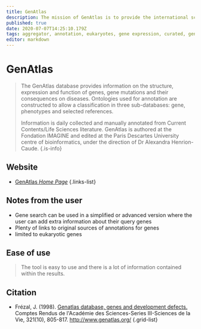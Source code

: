 ```yaml
---
title: GenAtlas
description: The mission of GenAtlas is to provide the international scientific and medical community with scientific and clinical digests on genes and diseases.
published: true
date: 2020-07-07T14:25:10.179Z
tags: aggregator, annotation, eukaryotes, gene expression, curated, gene annotation
editor: markdown
---
```


# GenAtlas

> The GenAtlas database provides information on the structure, expression and function of genes, gene mutations and their consequences on diseases. Ontologies used for annotation are constructed to allow a classification in three sub-databases: gene, phenotypes and selected references. 
>
> Information is daily collected and manually annotated from Current Contents/Life Sciences literature. GenAtlas is authored at the Fondation IMAGINE and edited at the Paris Descartes University centre of bioinformatics, under the direction of Dr Alexandra Henrion-Caude.
{.is-info}

 

## Website
- [GenAtlas *Home Page*](http://www.genatlas.org/)
 {.links-list}
 
 ## Notes from the user
 - Gene search can be used in a simplified or advanced version where the user can add extra information about their query genes
 - Plenty of links to original sources of annotations for genes
 - limited to eukaryotic genes
 
 ## Ease of use
 > The tool is easy to use and there is a lot of information contained within the results.
 

## Citation 

- Frézal, J. (1998). [Genatlas database, genes and development defects.](https://www.sciencedirect.com/science/article/abs/pii/S0764446999800213) Comptes Rendus de l'Académie des Sciences-Series III-Sciences de la Vie, 321(10), 805-817. http://www.genatlas.org/
{.grid-list}